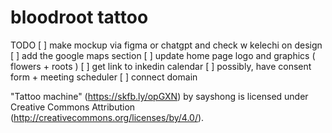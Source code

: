 # bloodroot tattoo

TODO
[ ] make mockup via figma or chatgpt and check w kelechi on design
[ ] add the google maps section
[ ] update home page logo and graphics ( flowers + roots )
[ ] get link to inkedin calendar
[ ] possibly, have consent form + meeting scheduler
[ ] connect domain

"Tattoo machine" (https://skfb.ly/opGXN) by sayshong is licensed under Creative Commons Attribution (http://creativecommons.org/licenses/by/4.0/).
